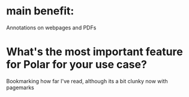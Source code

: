 # main benefit:

Annotations on webpages and PDFs


# What's the most important feature for Polar for your use case?

Bookmarking how far I've read, although its a bit clunky now with pagemarks
